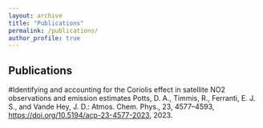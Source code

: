 ```yaml
---
layout: archive
title: "Publications"
permalink: /publications/
author_profile: true
---
```


## Publications

#Identifying and accounting for the Coriolis effect in satellite NO2 observations and emission estimates
Potts, D. A., Timmis, R., Ferranti, E. J. S., and Vande Hey, J. D.: Atmos. Chem. Phys., 23, 4577–4593, https://doi.org/10.5194/acp-23-4577-2023, 2023.

